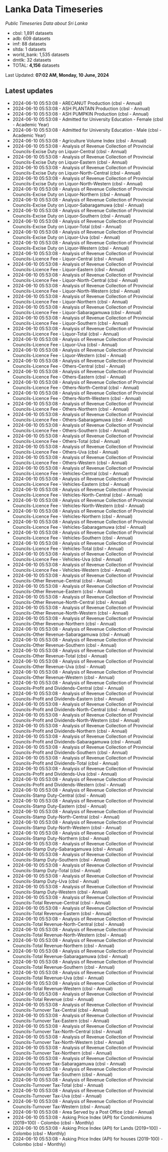 # Lanka Data Timeseries
*Public Timeseries Data about Sri Lanka*

* cbsl: 1,891 datasets
* adb: 609 datasets
* imf: 88 datasets
* sltda: 1 datasets
* world_bank: 1,535 datasets
* dmtlk: 32 datasets
* TOTAL: **4,156** datasets

Last Updated: **07:02 AM, Monday, 10 June, 2024**

## Latest updates

* 2024-06-10 05:53:08 - ARECANUT Production (cbsl - Annual)
* 2024-06-10 05:53:08 - ASH PLANTAIN Production (cbsl - Annual)
* 2024-06-10 05:53:08 - ASH PUMPKIN Production (cbsl - Annual)
* 2024-06-10 05:53:08 - Admitted for University Education - Female (cbsl - Academic Year)
* 2024-06-10 05:53:08 - Admitted for University Education - Male (cbsl - Academic Year)
* 2024-06-10 05:53:08 - Agriculture Volume Index (cbsl - Annual)
* 2024-06-10 05:53:08 - Analysis of Revenue Collection of Provincial Councils-Excise Duty on Liquor-Central (cbsl - Annual)
* 2024-06-10 05:53:08 - Analysis of Revenue Collection of Provincial Councils-Excise Duty on Liquor-Eastern (cbsl - Annual)
* 2024-06-10 05:53:08 - Analysis of Revenue Collection of Provincial Councils-Excise Duty on Liquor-North-Central (cbsl - Annual)
* 2024-06-10 05:53:08 - Analysis of Revenue Collection of Provincial Councils-Excise Duty on Liquor-North-Western (cbsl - Annual)
* 2024-06-10 05:53:08 - Analysis of Revenue Collection of Provincial Councils-Excise Duty on Liquor-Northern (cbsl - Annual)
* 2024-06-10 05:53:08 - Analysis of Revenue Collection of Provincial Councils-Excise Duty on Liquor-Sabaragamuwa (cbsl - Annual)
* 2024-06-10 05:53:08 - Analysis of Revenue Collection of Provincial Councils-Excise Duty on Liquor-Southern (cbsl - Annual)
* 2024-06-10 05:53:08 - Analysis of Revenue Collection of Provincial Councils-Excise Duty on Liquor-Total (cbsl - Annual)
* 2024-06-10 05:53:08 - Analysis of Revenue Collection of Provincial Councils-Excise Duty on Liquor-Uva (cbsl - Annual)
* 2024-06-10 05:53:08 - Analysis of Revenue Collection of Provincial Councils-Excise Duty on Liquor-Western (cbsl - Annual)
* 2024-06-10 05:53:08 - Analysis of Revenue Collection of Provincial Councils-Licence Fee - Liquor-Central (cbsl - Annual)
* 2024-06-10 05:53:08 - Analysis of Revenue Collection of Provincial Councils-Licence Fee - Liquor-Eastern (cbsl - Annual)
* 2024-06-10 05:53:08 - Analysis of Revenue Collection of Provincial Councils-Licence Fee - Liquor-North-Central (cbsl - Annual)
* 2024-06-10 05:53:08 - Analysis of Revenue Collection of Provincial Councils-Licence Fee - Liquor-North-Western (cbsl - Annual)
* 2024-06-10 05:53:08 - Analysis of Revenue Collection of Provincial Councils-Licence Fee - Liquor-Northern (cbsl - Annual)
* 2024-06-10 05:53:08 - Analysis of Revenue Collection of Provincial Councils-Licence Fee - Liquor-Sabaragamuwa (cbsl - Annual)
* 2024-06-10 05:53:08 - Analysis of Revenue Collection of Provincial Councils-Licence Fee - Liquor-Southern (cbsl - Annual)
* 2024-06-10 05:53:08 - Analysis of Revenue Collection of Provincial Councils-Licence Fee - Liquor-Total (cbsl - Annual)
* 2024-06-10 05:53:08 - Analysis of Revenue Collection of Provincial Councils-Licence Fee - Liquor-Uva (cbsl - Annual)
* 2024-06-10 05:53:08 - Analysis of Revenue Collection of Provincial Councils-Licence Fee - Liquor-Western (cbsl - Annual)
* 2024-06-10 05:53:08 - Analysis of Revenue Collection of Provincial Councils-Licence Fee - Others-Central (cbsl - Annual)
* 2024-06-10 05:53:08 - Analysis of Revenue Collection of Provincial Councils-Licence Fee - Others-Eastern (cbsl - Annual)
* 2024-06-10 05:53:08 - Analysis of Revenue Collection of Provincial Councils-Licence Fee - Others-North-Central (cbsl - Annual)
* 2024-06-10 05:53:08 - Analysis of Revenue Collection of Provincial Councils-Licence Fee - Others-North-Western (cbsl - Annual)
* 2024-06-10 05:53:08 - Analysis of Revenue Collection of Provincial Councils-Licence Fee - Others-Northern (cbsl - Annual)
* 2024-06-10 05:53:08 - Analysis of Revenue Collection of Provincial Councils-Licence Fee - Others-Sabaragamuwa (cbsl - Annual)
* 2024-06-10 05:53:08 - Analysis of Revenue Collection of Provincial Councils-Licence Fee - Others-Southern (cbsl - Annual)
* 2024-06-10 05:53:08 - Analysis of Revenue Collection of Provincial Councils-Licence Fee - Others-Total (cbsl - Annual)
* 2024-06-10 05:53:08 - Analysis of Revenue Collection of Provincial Councils-Licence Fee - Others-Uva (cbsl - Annual)
* 2024-06-10 05:53:08 - Analysis of Revenue Collection of Provincial Councils-Licence Fee - Others-Western (cbsl - Annual)
* 2024-06-10 05:53:08 - Analysis of Revenue Collection of Provincial Councils-Licence Fee - Vehicles-Central (cbsl - Annual)
* 2024-06-10 05:53:08 - Analysis of Revenue Collection of Provincial Councils-Licence Fee - Vehicles-Eastern (cbsl - Annual)
* 2024-06-10 05:53:08 - Analysis of Revenue Collection of Provincial Councils-Licence Fee - Vehicles-North-Central (cbsl - Annual)
* 2024-06-10 05:53:08 - Analysis of Revenue Collection of Provincial Councils-Licence Fee - Vehicles-North-Western (cbsl - Annual)
* 2024-06-10 05:53:08 - Analysis of Revenue Collection of Provincial Councils-Licence Fee - Vehicles-Northern (cbsl - Annual)
* 2024-06-10 05:53:08 - Analysis of Revenue Collection of Provincial Councils-Licence Fee - Vehicles-Sabaragamuwa (cbsl - Annual)
* 2024-06-10 05:53:08 - Analysis of Revenue Collection of Provincial Councils-Licence Fee - Vehicles-Southern (cbsl - Annual)
* 2024-06-10 05:53:08 - Analysis of Revenue Collection of Provincial Councils-Licence Fee - Vehicles-Total (cbsl - Annual)
* 2024-06-10 05:53:08 - Analysis of Revenue Collection of Provincial Councils-Licence Fee - Vehicles-Uva (cbsl - Annual)
* 2024-06-10 05:53:08 - Analysis of Revenue Collection of Provincial Councils-Licence Fee - Vehicles-Western (cbsl - Annual)
* 2024-06-10 05:53:08 - Analysis of Revenue Collection of Provincial Councils-Other Revenue-Central (cbsl - Annual)
* 2024-06-10 05:53:08 - Analysis of Revenue Collection of Provincial Councils-Other Revenue-Eastern (cbsl - Annual)
* 2024-06-10 05:53:08 - Analysis of Revenue Collection of Provincial Councils-Other Revenue-North-Central (cbsl - Annual)
* 2024-06-10 05:53:08 - Analysis of Revenue Collection of Provincial Councils-Other Revenue-North-Western (cbsl - Annual)
* 2024-06-10 05:53:08 - Analysis of Revenue Collection of Provincial Councils-Other Revenue-Northern (cbsl - Annual)
* 2024-06-10 05:53:08 - Analysis of Revenue Collection of Provincial Councils-Other Revenue-Sabaragamuwa (cbsl - Annual)
* 2024-06-10 05:53:08 - Analysis of Revenue Collection of Provincial Councils-Other Revenue-Southern (cbsl - Annual)
* 2024-06-10 05:53:08 - Analysis of Revenue Collection of Provincial Councils-Other Revenue-Total (cbsl - Annual)
* 2024-06-10 05:53:08 - Analysis of Revenue Collection of Provincial Councils-Other Revenue-Uva (cbsl - Annual)
* 2024-06-10 05:53:08 - Analysis of Revenue Collection of Provincial Councils-Other Revenue-Western (cbsl - Annual)
* 2024-06-10 05:53:08 - Analysis of Revenue Collection of Provincial Councils-Profit and Dividends-Central (cbsl - Annual)
* 2024-06-10 05:53:08 - Analysis of Revenue Collection of Provincial Councils-Profit and Dividends-Eastern (cbsl - Annual)
* 2024-06-10 05:53:08 - Analysis of Revenue Collection of Provincial Councils-Profit and Dividends-North-Central (cbsl - Annual)
* 2024-06-10 05:53:08 - Analysis of Revenue Collection of Provincial Councils-Profit and Dividends-North-Western (cbsl - Annual)
* 2024-06-10 05:53:08 - Analysis of Revenue Collection of Provincial Councils-Profit and Dividends-Northern (cbsl - Annual)
* 2024-06-10 05:53:08 - Analysis of Revenue Collection of Provincial Councils-Profit and Dividends-Sabaragamuwa (cbsl - Annual)
* 2024-06-10 05:53:08 - Analysis of Revenue Collection of Provincial Councils-Profit and Dividends-Southern (cbsl - Annual)
* 2024-06-10 05:53:08 - Analysis of Revenue Collection of Provincial Councils-Profit and Dividends-Total (cbsl - Annual)
* 2024-06-10 05:53:08 - Analysis of Revenue Collection of Provincial Councils-Profit and Dividends-Uva (cbsl - Annual)
* 2024-06-10 05:53:08 - Analysis of Revenue Collection of Provincial Councils-Profit and Dividends-Western (cbsl - Annual)
* 2024-06-10 05:53:08 - Analysis of Revenue Collection of Provincial Councils-Stamp Duty-Central (cbsl - Annual)
* 2024-06-10 05:53:08 - Analysis of Revenue Collection of Provincial Councils-Stamp Duty-Eastern (cbsl - Annual)
* 2024-06-10 05:53:08 - Analysis of Revenue Collection of Provincial Councils-Stamp Duty-North-Central (cbsl - Annual)
* 2024-06-10 05:53:08 - Analysis of Revenue Collection of Provincial Councils-Stamp Duty-North-Western (cbsl - Annual)
* 2024-06-10 05:53:08 - Analysis of Revenue Collection of Provincial Councils-Stamp Duty-Northern (cbsl - Annual)
* 2024-06-10 05:53:08 - Analysis of Revenue Collection of Provincial Councils-Stamp Duty-Sabaragamuwa (cbsl - Annual)
* 2024-06-10 05:53:08 - Analysis of Revenue Collection of Provincial Councils-Stamp Duty-Southern (cbsl - Annual)
* 2024-06-10 05:53:08 - Analysis of Revenue Collection of Provincial Councils-Stamp Duty-Total (cbsl - Annual)
* 2024-06-10 05:53:08 - Analysis of Revenue Collection of Provincial Councils-Stamp Duty-Uva (cbsl - Annual)
* 2024-06-10 05:53:08 - Analysis of Revenue Collection of Provincial Councils-Stamp Duty-Western (cbsl - Annual)
* 2024-06-10 05:53:08 - Analysis of Revenue Collection of Provincial Councils-Total Revenue-Central (cbsl - Annual)
* 2024-06-10 05:53:08 - Analysis of Revenue Collection of Provincial Councils-Total Revenue-Eastern (cbsl - Annual)
* 2024-06-10 05:53:08 - Analysis of Revenue Collection of Provincial Councils-Total Revenue-North-Central (cbsl - Annual)
* 2024-06-10 05:53:08 - Analysis of Revenue Collection of Provincial Councils-Total Revenue-North-Western (cbsl - Annual)
* 2024-06-10 05:53:08 - Analysis of Revenue Collection of Provincial Councils-Total Revenue-Northern (cbsl - Annual)
* 2024-06-10 05:53:08 - Analysis of Revenue Collection of Provincial Councils-Total Revenue-Sabaragamuwa (cbsl - Annual)
* 2024-06-10 05:53:08 - Analysis of Revenue Collection of Provincial Councils-Total Revenue-Southern (cbsl - Annual)
* 2024-06-10 05:53:08 - Analysis of Revenue Collection of Provincial Councils-Total Revenue-Uva (cbsl - Annual)
* 2024-06-10 05:53:08 - Analysis of Revenue Collection of Provincial Councils-Total Revenue-Western (cbsl - Annual)
* 2024-06-10 05:53:08 - Analysis of Revenue Collection of Provincial Councils-Total Revenue (cbsl - Annual)
* 2024-06-10 05:53:08 - Analysis of Revenue Collection of Provincial Councils-Turnover Tax-Central (cbsl - Annual)
* 2024-06-10 05:53:08 - Analysis of Revenue Collection of Provincial Councils-Turnover Tax-Eastern (cbsl - Annual)
* 2024-06-10 05:53:08 - Analysis of Revenue Collection of Provincial Councils-Turnover Tax-North-Central (cbsl - Annual)
* 2024-06-10 05:53:08 - Analysis of Revenue Collection of Provincial Councils-Turnover Tax-North-Western (cbsl - Annual)
* 2024-06-10 05:53:08 - Analysis of Revenue Collection of Provincial Councils-Turnover Tax-Northern (cbsl - Annual)
* 2024-06-10 05:53:08 - Analysis of Revenue Collection of Provincial Councils-Turnover Tax-Sabaragamuwa (cbsl - Annual)
* 2024-06-10 05:53:08 - Analysis of Revenue Collection of Provincial Councils-Turnover Tax-Southern (cbsl - Annual)
* 2024-06-10 05:53:08 - Analysis of Revenue Collection of Provincial Councils-Turnover Tax-Total (cbsl - Annual)
* 2024-06-10 05:53:08 - Analysis of Revenue Collection of Provincial Councils-Turnover Tax-Uva (cbsl - Annual)
* 2024-06-10 05:53:08 - Analysis of Revenue Collection of Provincial Councils-Turnover Tax-Western (cbsl - Annual)
* 2024-06-10 05:53:08 - Area Served by a Post Office (cbsl - Annual)
* 2024-06-10 05:53:08 - Asking Price Index (API) for Condominiums (2019=100) - Colombo (cbsl - Monthly)
* 2024-06-10 05:53:08 - Asking Price Index (API) for Lands (2019=100) - Colombo (cbsl - Monthly)
* 2024-06-10 05:53:08 - Asking Price Index (API) for houses (2019-100) - Colombo (cbsl - Monthly)